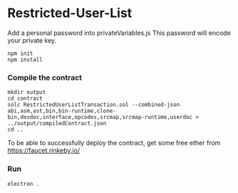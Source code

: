 # Restricted-User-List

Add a personal password into privateVariables.js This password will encode your private key.

```
npm init
npm install
```
### Compile the contract
```
mkdir output
cd contract
solc RestrictedUserListTransaction.sol --combined-json abi,asm,ast,bin,bin-runtime,clone-bin,devdoc,interface,opcodes,srcmap,srcmap-runtime,userdoc > ../output/compiledContract.json
cd ..
```

To be able to successfully deploy the contract, get some free ether from https://faucet.rinkeby.io/

### Run
```
electron .
```
